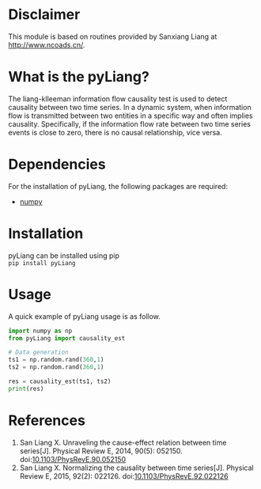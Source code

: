 # Disclaimer
This module is based on routines provided by Sanxiang Liang at http://www.ncoads.cn/.
# What is the pyLiang?
The liang-klleeman information flow causality test is used to detect causality between two time series. In a dynamic system, when information flow is transmitted between two entities in a specific way and often implies causality. Specifically, if the information flow rate between two time series events is close to zero, there is no causal relationship, vice versa.
# Dependencies
For the installation of pyLiang, the following packages are required:
* [numpy](https://numpy.org/)
# Installation
pyLiang can be installed using pip\
```pip install pyLiang```
# Usage
A quick example of pyLiang usage is as follow. 
```python
import numpy as np
from pyLiang import causality_est

# Data generation
ts1 = np.random.rand(360,1)
ts2 = np.random.rand(360,1)

res = causality_est(ts1, ts2)
print(res)
```
# References
1. San Liang X. Unraveling the cause-effect relation between time series[J]. Physical Review E, 2014, 90(5): 052150. doi:[10.1103/PhysRevE.90.052150](https://link.aps.org/doi/10.1103/PhysRevE.90.052150)
2. San Liang X. Normalizing the causality between time series[J]. Physical Review E, 2015, 92(2): 022126. doi:[10.1103/PhysRevE.92.022126](https://link.aps.org/doi/10.1103/PhysRevE.92.022126)
